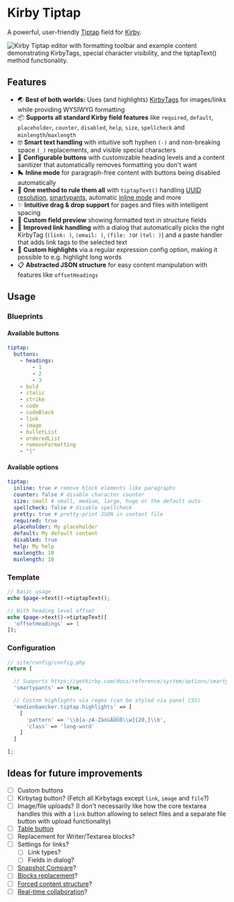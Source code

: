# Kirby Tiptap

A powerful, user-friendly [Tiptap](https://tiptap.dev) field for [Kirby](https://getkirby.com).

![Kirby Tiptap editor with formatting toolbar and example content demonstrating KirbyTags, special character visibility, and the tiptapText() method functionality.](https://github.com/user-attachments/assets/9588f26b-1304-49b2-89f5-cc45e4442935)

## Features

- 🌏 **Best of both worlds:** Uses (and highlights) [KirbyTags](https://getkirby.com/docs/reference/plugins/extensions/kirbytags) for images/links while providing WYSIWYG formatting
- 📦 **Supports all standard Kirby field features** like `required`, `default`, `placeholder`, `counter`, `disabled`, `help`, `size`, `spellcheck` and `minlength`/`maxlength`
- 🤓 **Smart text handling** with intuitive soft hyphen `(-)` and non-breaking space `(_)` replacements, and visible special characters
- 🔧 **Configurable buttons** with customizable heading levels and a content sanitizer that automatically removes formatting you don't want
- 🛼 **Inline mode** for paragraph-free content with buttons being disabled automatically
- 🧠 **One method to rule them all** with `tiptapText()` handling [UUID resolution](https://getkirby.com/docs/reference/templates/field-methods/permalinks-to-urls), [smartypants](https://getkirby.com/docs/reference/system/options/smartypants), automatic [inline mode](https://getkirby.com/docs/reference/templates/helpers/kirbytextinline) and more
- ✨ **Intuitive drag & drop support** for pages and files with intelligent spacing
- 👀 **Custom field preview** showing formatted text in structure fields
- 🔗 **Improved link handling** with a dialog that automatically picks the right KirbyTag (`(link: )`, `(email: )`, `(file: )`or `(tel: )`) and a paste handler that adds link tags to the selected text
- 🌈 **Custom highlights** via a regular expression config option, making it possible to e.g. highlight long words
- 📋 **Abstracted JSON structure** for easy content manipulation with features like `offsetHeadings`

## Usage

### Blueprints

#### Available buttons

```yml
tiptap:
  buttons:
    - headings:
        - 1
        - 2
        - 3
    - bold
    - italic
    - strike
    - code
    - codeBlock
    - link
    - image
    - bulletList
    - orderedList
    - removeFormatting
    - "|"
```

#### Available options

```yml
tiptap:
  inline: true # remove block elements like paragraphs
  counter: false # disable character counter
  size: small # small, medium, large, huge or the default auto
  spellcheck: false # disable spellcheck
  pretty: true # pretty-print JSON in content file
  required: true
  placeholder: My placeholder
  default: My default content
  disabled: true
  help: My help
  maxlength: 10
  minlength: 10
```

### Template

```php
// Basic usage
echo $page->text()->tiptapText();

// With heading level offset
echo $page->text()->tiptapText([
  'offsetHeadings' => 1
]);
```

### Configuration

```php
// site/config/config.php
return [

  // Supports https://getkirby.com/docs/reference/system/options/smartypants
  'smartypants' => true,

  // Custom highlights via regex (can be styled via panel CSS)
  'medienbaecker.tiptap.highlights' => [
    [
      'pattern' => '\\b[a-zA-ZäöüÄÖÜß\\w]{20,}\\b',
      'class' => 'long-word'
    ]
  ]

];
```

## Ideas for future improvements

- [ ] Custom buttons
- [ ] Kirbytag button? (Fetch all Kirbytags except `link`, `image` and `file`?)
- [ ] Image/file uploads? (I don't necessarily like how the core textarea handles this with a `link` button allowing to select files and a separate file button with upload functionality)
- [ ] [Table button](https://tiptap.dev/docs/editor/extensions/nodes/table)
- [ ] Replacement for Writer/Textarea blocks?
- [ ] Settings for links?
  - [ ] Link types?
  - [ ] Fields in dialog?
- [ ] [Snapshot Compare](https://tiptap.dev/blog/release-notes/introducing-snapshot-compare-for-tiptap)?
- [ ] [Blocks replacement](https://templates.tiptap.dev/)?
- [ ] [Forced content structure](https://tiptap.dev/docs/examples/advanced/forced-content-structure)?
- [ ] [Real-time collaboration](https://tiptap.dev/product/collaboration)?
